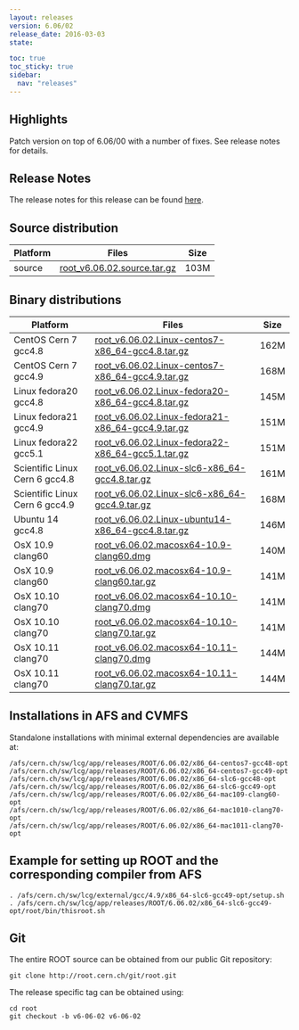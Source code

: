 ```yaml
---
layout: releases
version: 6.06/02
release_date: 2016-03-03
state:

toc: true
toc_sticky: true
sidebar:
  nav: "releases"
---
```



## Highlights

Patch version on top of 6.06/00 with a number of fixes. See release notes for details.

## Release Notes

The release notes for this release can be found [here](https://root.cern.ch/doc/v606/release-notes.html#release-6.0602).

## Source distribution

| Platform       | Files | Size |
|-----------|-------|-----|
| source | [root_v6.06.02.source.tar.gz](https://root.cern.ch/download/root_v6.06.02.source.tar.gz) | 103M |


## Binary distributions

| Platform       | Files | Size |
|-----------|-------|-----|
| CentOS Cern 7 gcc4.8 | [root_v6.06.02.Linux-centos7-x86_64-gcc4.8.tar.gz](https://root.cern.ch/download/root_v6.06.02.Linux-centos7-x86_64-gcc4.8.tar.gz) | 162M |
| CentOS Cern 7 gcc4.9 | [root_v6.06.02.Linux-centos7-x86_64-gcc4.9.tar.gz](https://root.cern.ch/download/root_v6.06.02.Linux-centos7-x86_64-gcc4.9.tar.gz) | 168M |
| Linux fedora20 gcc4.8 | [root_v6.06.02.Linux-fedora20-x86_64-gcc4.8.tar.gz](https://root.cern.ch/download/root_v6.06.02.Linux-fedora20-x86_64-gcc4.8.tar.gz) | 145M |
| Linux fedora21 gcc4.9 | [root_v6.06.02.Linux-fedora21-x86_64-gcc4.9.tar.gz](https://root.cern.ch/download/root_v6.06.02.Linux-fedora21-x86_64-gcc4.9.tar.gz) | 151M |
| Linux fedora22 gcc5.1 | [root_v6.06.02.Linux-fedora22-x86_64-gcc5.1.tar.gz](https://root.cern.ch/download/root_v6.06.02.Linux-fedora22-x86_64-gcc5.1.tar.gz) | 151M |
| Scientific Linux Cern 6 gcc4.8 | [root_v6.06.02.Linux-slc6-x86_64-gcc4.8.tar.gz](https://root.cern.ch/download/root_v6.06.02.Linux-slc6-x86_64-gcc4.8.tar.gz) | 161M |
| Scientific Linux Cern 6 gcc4.9 | [root_v6.06.02.Linux-slc6-x86_64-gcc4.9.tar.gz](https://root.cern.ch/download/root_v6.06.02.Linux-slc6-x86_64-gcc4.9.tar.gz) | 168M |
| Ubuntu 14 gcc4.8 | [root_v6.06.02.Linux-ubuntu14-x86_64-gcc4.8.tar.gz](https://root.cern.ch/download/root_v6.06.02.Linux-ubuntu14-x86_64-gcc4.8.tar.gz) | 146M |
| OsX 10.9 clang60 | [root_v6.06.02.macosx64-10.9-clang60.dmg](https://root.cern.ch/download/root_v6.06.02.macosx64-10.9-clang60.dmg) | 140M |
| OsX 10.9 clang60 | [root_v6.06.02.macosx64-10.9-clang60.tar.gz](https://root.cern.ch/download/root_v6.06.02.macosx64-10.9-clang60.tar.gz) | 141M |
| OsX 10.10 clang70 | [root_v6.06.02.macosx64-10.10-clang70.dmg](https://root.cern.ch/download/root_v6.06.02.macosx64-10.10-clang70.dmg) | 141M |
| OsX 10.10 clang70 | [root_v6.06.02.macosx64-10.10-clang70.tar.gz](https://root.cern.ch/download/root_v6.06.02.macosx64-10.10-clang70.tar.gz) | 141M |
| OsX 10.11 clang70 | [root_v6.06.02.macosx64-10.11-clang70.dmg](https://root.cern.ch/download/root_v6.06.02.macosx64-10.11-clang70.dmg) | 144M |
| OsX 10.11 clang70 | [root_v6.06.02.macosx64-10.11-clang70.tar.gz](https://root.cern.ch/download/root_v6.06.02.macosx64-10.11-clang70.tar.gz) | 144M |



## Installations in AFS and CVMFS
Standalone installations with minimal external dependencies are available at:
~~~
/afs/cern.ch/sw/lcg/app/releases/ROOT/6.06.02/x86_64-centos7-gcc48-opt
/afs/cern.ch/sw/lcg/app/releases/ROOT/6.06.02/x86_64-centos7-gcc49-opt
/afs/cern.ch/sw/lcg/app/releases/ROOT/6.06.02/x86_64-slc6-gcc48-opt
/afs/cern.ch/sw/lcg/app/releases/ROOT/6.06.02/x86_64-slc6-gcc49-opt
/afs/cern.ch/sw/lcg/app/releases/ROOT/6.06.02/x86_64-mac109-clang60-opt
/afs/cern.ch/sw/lcg/app/releases/ROOT/6.06.02/x86_64-mac1010-clang70-opt
/afs/cern.ch/sw/lcg/app/releases/ROOT/6.06.02/x86_64-mac1011-clang70-opt
~~~


## Example for setting up ROOT and the corresponding compiler from AFS
~~~
. /afs/cern.ch/sw/lcg/external/gcc/4.9/x86_64-slc6-gcc49-opt/setup.sh
. /afs/cern.ch/sw/lcg/app/releases/ROOT/6.06.02/x86_64-slc6-gcc49-opt/root/bin/thisroot.sh
~~~

## Git
The entire ROOT source can be obtained from our public Git repository:

~~~
git clone http://root.cern.ch/git/root.git
~~~
The release specific tag can be obtained using:
~~~
cd root
git checkout -b v6-06-02 v6-06-02
~~~
